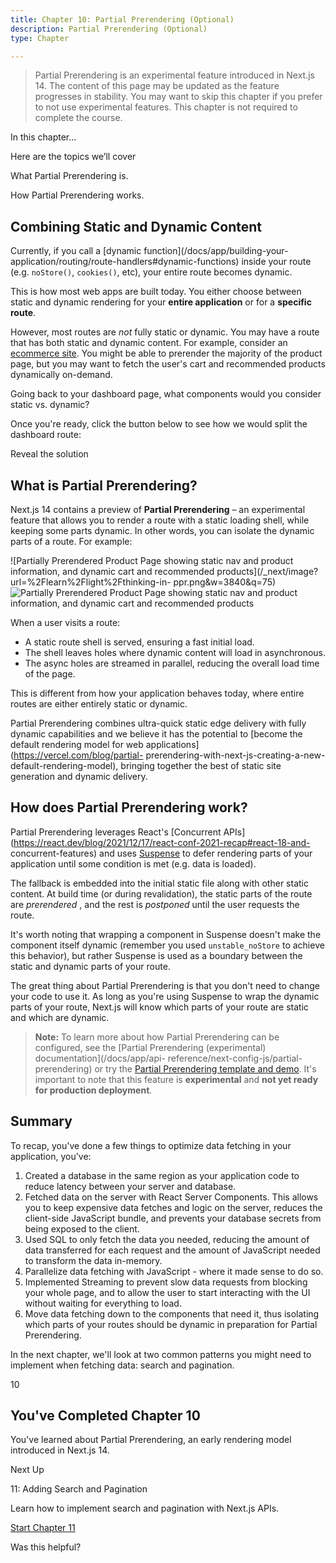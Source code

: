 ```yaml
---
title: Chapter 10: Partial Prerendering (Optional)
description: Partial Prerendering (Optional)
type: Chapter

---
```


> Partial Prerendering is an experimental feature introduced in Next.js 14.
> The content of this page may be updated as the feature progresses in
> stability. You may want to skip this chapter if you prefer to not use
> experimental features. This chapter is not required to complete the course.

In this chapter...

Here are the topics we’ll cover

What Partial Prerendering is.

How Partial Prerendering works.

## Combining Static and Dynamic Content

Currently, if you call a [dynamic function](/docs/app/building-your-
application/routing/route-handlers#dynamic-functions) inside your route (e.g.
`noStore()`, `cookies()`, etc), your entire route becomes dynamic.

This is how most web apps are built today. You either choose between static
and dynamic rendering for your **entire application** or for a **specific
route**.

However, most routes are _not_ fully static or dynamic. You may have a route
that has both static and dynamic content. For example, consider an [ecommerce
site](https://partialprerendering.com/). You might be able to prerender the
majority of the product page, but you may want to fetch the user's cart and
recommended products dynamically on-demand.

Going back to your dashboard page, what components would you consider static
vs. dynamic?

Once you're ready, click the button below to see how we would split the
dashboard route:

Reveal the solution

## What is Partial Prerendering?

Next.js 14 contains a preview of **Partial Prerendering** – an experimental
feature that allows you to render a route with a static loading shell, while
keeping some parts dynamic. In other words, you can isolate the dynamic parts
of a route. For example:

![Partially Prerendered Product Page showing static nav and product
information, and dynamic cart and recommended
products](/\_next/image?url=%2Flearn%2Flight%2Fthinking-in-
ppr.png&w=3840&q=75)![Partially Prerendered Product Page showing static nav
and product information, and dynamic cart and recommended
products](/_next/image?url=%2Flearn%2Fdark%2Fthinking-in-ppr.png&w=3840&q=75)

When a user visits a route:

- A static route shell is served, ensuring a fast initial load.
- The shell leaves holes where dynamic content will load in asynchronous.
- The async holes are streamed in parallel, reducing the overall load time of the page.

This is different from how your application behaves today, where entire routes
are either entirely static or dynamic.

Partial Prerendering combines ultra-quick static edge delivery with fully
dynamic capabilities and we believe it has the potential to [become the
default rendering model for web applications](https://vercel.com/blog/partial-
prerendering-with-next-js-creating-a-new-default-rendering-model), bringing
together the best of static site generation and dynamic delivery.

## How does Partial Prerendering work?

Partial Prerendering leverages React's [Concurrent
APIs](https://react.dev/blog/2021/12/17/react-conf-2021-recap#react-18-and-
concurrent-features) and uses
[Suspense](https://react.dev/reference/react/Suspense) to defer rendering
parts of your application until some condition is met (e.g. data is loaded).

The fallback is embedded into the initial static file along with other static
content. At build time (or during revalidation), the static parts of the route
are _prerendered_ , and the rest is _postponed_ until the user requests the
route.

It's worth noting that wrapping a component in Suspense doesn't make the
component itself dynamic (remember you used `unstable_noStore` to achieve this
behavior), but rather Suspense is used as a boundary between the static and
dynamic parts of your route.

The great thing about Partial Prerendering is that you don't need to change
your code to use it. As long as you're using Suspense to wrap the dynamic
parts of your route, Next.js will know which parts of your route are static
and which are dynamic.

> **Note:** To learn more about how Partial Prerendering can be configured,
> see the [Partial Prerendering (experimental) documentation](/docs/app/api-
> reference/next-config-js/partial-prerendering) or try the [Partial
> Prerendering template and
> demo](https://vercel.com/templates/next.js/partial-prerendering-nextjs).
> It's important to note that this feature is **experimental** and **not yet
> ready for production deployment**.

## Summary

To recap, you've done a few things to optimize data fetching in your
application, you've:

1. Created a database in the same region as your application code to reduce latency between your server and database.
2. Fetched data on the server with React Server Components. This allows you to keep expensive data fetches and logic on the server, reduces the client-side JavaScript bundle, and prevents your database secrets from being exposed to the client.
3. Used SQL to only fetch the data you needed, reducing the amount of data transferred for each request and the amount of JavaScript needed to transform the data in-memory.
4. Parallelize data fetching with JavaScript - where it made sense to do so.
5. Implemented Streaming to prevent slow data requests from blocking your whole page, and to allow the user to start interacting with the UI without waiting for everything to load.
6. Move data fetching down to the components that need it, thus isolating which parts of your routes should be dynamic in preparation for Partial Prerendering.

In the next chapter, we'll look at two common patterns you might need to
implement when fetching data: search and pagination.

10

## You've Completed Chapter 10

You've learned about Partial Prerendering, an early rendering model introduced
in Next.js 14.

Next Up

11: Adding Search and Pagination

Learn how to implement search and pagination with Next.js APIs.

[Start Chapter 11](/learn/dashboard-app/adding-search-and-pagination)

Was this helpful?
